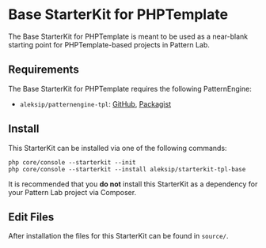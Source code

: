 # Base StarterKit for PHPTemplate

The Base StarterKit for PHPTemplate is meant to be used as a near-blank starting point for PHPTemplate-based projects in Pattern Lab.


## Requirements

The Base StarterKit for PHPTemplate requires the following PatternEngine:

* `aleksip/patternengine-tpl`: [GitHub](https://github.com/aleksip/patternengine-php-tpl), [Packagist](https://packagist.org/packages/aleksip/patternengine-tpl)


## Install

This StarterKit can be installed via one of the following commands:

    php core/console --starterkit --init
    php core/console --starterkit --install aleksip/starterkit-tpl-base

It is recommended that you **do not** install this StarterKit as a dependency for your Pattern Lab project via Composer.


## Edit Files

After installation the files for this StarterKit can be found in `source/`.
